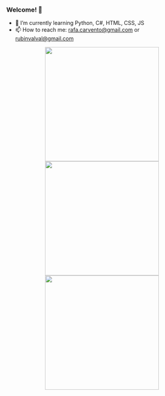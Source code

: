 ### Welcome! 👋

- 🌱 I’m currently learning Python, C#, HTML, CSS, JS
- 📫 How to reach me: rafa.carvento@gmail.com or rubinvalval@gmail.com

<p align="center">
  <img src="https://github-readme-stats.vercel.app/api?username=RafaRubio07&rank_icon=github&hide_border=true&show_icons=true&theme=neon" width="300">
  <img src="https://github-readme-streak-stats.herokuapp.com?user=RafaRubio07&theme=neon&hide_border=true" width="300">
  <img src="https://github-readme-stats.vercel.app/api/top-langs/?username=RafaRubio07&theme=neon&hide_border=true" width="300">
</p>

